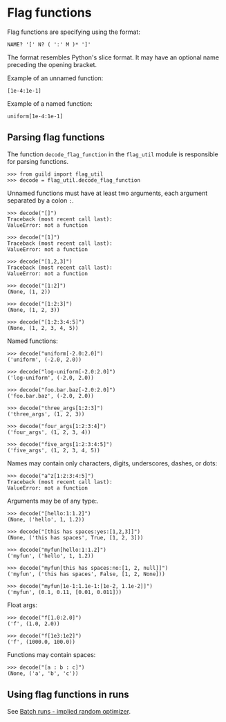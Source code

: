 # Flag functions

Flag functions are specifying using the format:

    NAME? '[' N? ( ':' M )* ']'

The format resembles Python's slice format. It may have an optional
name preceding the opening bracket.

Example of an unnamed function:

    [1e-4:1e-1]

Example of a named function:

    uniform[1e-4:1e-1]

## Parsing flag functions

The function `decode_flag_function` in the `flag_util` module is
responsible for parsing functions.

    >>> from guild import flag_util
    >>> decode = flag_util.decode_flag_function

Unnamed functions must have at least two arguments, each argument
separated by a colon `:`.

    >>> decode("[]")
    Traceback (most recent call last):
    ValueError: not a function

    >>> decode("[1]")
    Traceback (most recent call last):
    ValueError: not a function

    >>> decode("[1,2,3]")
    Traceback (most recent call last):
    ValueError: not a function

    >>> decode("[1:2]")
    (None, (1, 2))

    >>> decode("[1:2:3]")
    (None, (1, 2, 3))

    >>> decode("[1:2:3:4:5]")
    (None, (1, 2, 3, 4, 5))

Named functions:

    >>> decode("uniform[-2.0:2.0]")
    ('uniform', (-2.0, 2.0))

    >>> decode("log-uniform[-2.0:2.0]")
    ('log-uniform', (-2.0, 2.0))

    >>> decode("foo.bar.baz[-2.0:2.0]")
    ('foo.bar.baz', (-2.0, 2.0))

    >>> decode("three_args[1:2:3]")
    ('three_args', (1, 2, 3))

    >>> decode("four_args[1:2:3:4]")
    ('four_args', (1, 2, 3, 4))

    >>> decode("five_args[1:2:3:4:5]")
    ('five_args', (1, 2, 3, 4, 5))

Names may contain only characters, digits, underscores, dashes, or
dots:

    >>> decode("a^z[1:2:3:4:5]")
    Traceback (most recent call last):
    ValueError: not a function

Arguments may be of any type:.

    >>> decode("[hello:1:1.2]")
    (None, ('hello', 1, 1.2))

    >>> decode("[this has spaces:yes:[1,2,3]]")
    (None, ('this has spaces', True, [1, 2, 3]))

    >>> decode("myfun[hello:1:1.2]")
    ('myfun', ('hello', 1, 1.2))

    >>> decode("myfun[this has spaces:no:[1, 2, null]]")
    ('myfun', ('this has spaces', False, [1, 2, None]))

    >>> decode("myfun[1e-1:1.1e-1:[1e-2, 1.1e-2]]")
    ('myfun', (0.1, 0.11, [0.01, 0.011]))

Float args:

    >>> decode("f[1.0:2.0]")
    ('f', (1.0, 2.0))

    >>> decode("f[1e3:1e2]")
    ('f', (1000.0, 100.0))

Functions may contain spaces:

    >>> decode("[a : b : c]")
    (None, ('a', 'b', 'c'))


## Using flag functions in runs

See [Batch runs - implied random optimizer](batch-implied-random.md).
